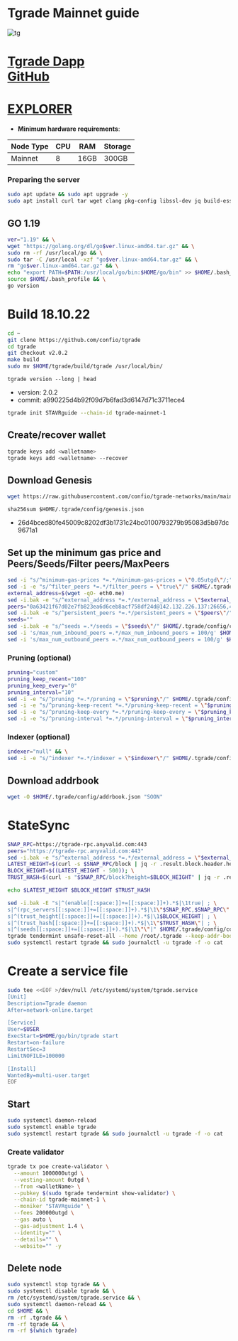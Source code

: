 # Tgrade Mainnet guide

![tg](https://user-images.githubusercontent.com/44331529/196773031-a0ed0f92-5646-485d-a47f-2e9675f684c1.png)

[Tgrade Dapp](https://dapp.tgrade.finance/trustedcircle) \
[GitHub](https://github.com/mande-labs)
=
[EXPLORER](https://www.mintscan.io/tgrade)
=

- **Minimum hardware requirements**:

| Node Type |CPU | RAM  | Storage  | 
|-----------|----|------|----------|
| Mainnet   |   8| 16GB | 300GB    |


### Preparing the server

```bash
sudo apt update && sudo apt upgrade -y
sudo apt install curl tar wget clang pkg-config libssl-dev jq build-essential bsdmainutils git make ncdu gcc git jq chrony liblz4-tool -y
```

## GO 1.19

```bash
ver="1.19" && \
wget "https://golang.org/dl/go$ver.linux-amd64.tar.gz" && \
sudo rm -rf /usr/local/go && \
sudo tar -C /usr/local -xzf "go$ver.linux-amd64.tar.gz" && \
rm "go$ver.linux-amd64.tar.gz" && \
echo "export PATH=$PATH:/usr/local/go/bin:$HOME/go/bin" >> $HOME/.bash_profile && \
source $HOME/.bash_profile && \
go version
```

# Build 18.10.22
```bash
cd ~
git clone https://github.com/confio/tgrade
cd tgrade
git checkout v2.0.2
make build
sudo mv $HOME/tgrade/build/tgrade /usr/local/bin/
```
`tgrade version --long | head`
- version: 2.0.2
- commit: a990225d4b92f09d7b6fad3d6147d71c3711ece4

```bash
tgrade init STAVRguide --chain-id tgrade-mainnet-1
```    

## Create/recover wallet
```bash
tgrade keys add <walletname>
tgrade keys add <walletname> --recover
```

## Download Genesis

```bash
wget https://raw.githubusercontent.com/confio/tgrade-networks/main/mainnet-1/config/genesis.json -O /root/.tgrade/config/genesis.json
```
`sha256sum $HOME/.tgrade/config/genesis.json`
+ 26d4bced80fe45009c8202df3b1731c24bc0100793279b95083d5b97dc9671a1

## Set up the minimum gas price and Peers/Seeds/Filter peers/MaxPeers
```bash
sed -i "s/^minimum-gas-prices *=.*/minimum-gas-prices = \"0.05utgd\"/;" $HOME/.tgrade/config/app.toml
sed -i -e "s/^filter_peers *=.*/filter_peers = \"true\"/" $HOME/.tgrade/config/config.toml
external_address=$(wget -qO- eth0.me) 
sed -i.bak -e "s/^external_address *=.*/external_address = \"$external_address:26656\"/" $HOME/.tgrade/config/config.toml
peers="0a63421f67d02e7fb823ea6d6ceb8acf758df24d@142.132.226.137:26656,4a319eead699418e974e8eed47c2de6332c3f825@167.235.255.9:26656,6918efd409684d64694cac485dbcc27dfeea4f38@49.12.240.203:26656"
sed -i.bak -e "s/^persistent_peers *=.*/persistent_peers = \"$peers\"/" $HOME/.tgrade/config/config.toml
seeds=""
sed -i.bak -e "s/^seeds =.*/seeds = \"$seeds\"/" $HOME/.tgrade/config/config.toml
sed -i 's/max_num_inbound_peers =.*/max_num_inbound_peers = 100/g' $HOME/.tgrade/config/config.toml
sed -i 's/max_num_outbound_peers =.*/max_num_outbound_peers = 100/g' $HOME/.tgrade/config/config.toml

```
### Pruning (optional)
```bash
pruning="custom"
pruning_keep_recent="100"
pruning_keep_every="0"
pruning_interval="10"
sed -i -e "s/^pruning *=.*/pruning = \"$pruning\"/" $HOME/.tgrade/config/app.toml
sed -i -e "s/^pruning-keep-recent *=.*/pruning-keep-recent = \"$pruning_keep_recent\"/" $HOME/.tgrade/config/app.toml
sed -i -e "s/^pruning-keep-every *=.*/pruning-keep-every = \"$pruning_keep_every\"/" $HOME/.tgrade/config/app.toml
sed -i -e "s/^pruning-interval *=.*/pruning-interval = \"$pruning_interval\"/" $HOME/.tgrade/config/app.toml
```

### Indexer (optional) 
```bash
indexer="null" && \
sed -i -e "s/^indexer *=.*/indexer = \"$indexer\"/" $HOME/.tgrade/config/config.toml
```

## Download addrbook
```bash
wget -O $HOME/.tgrade/config/addrbook.json "SOON"
```

# StateSync
```bash
SNAP_RPC=https://tgrade-rpc.anyvalid.com:443
peers="https://tgrade-rpc.anyvalid.com:443"
sed -i.bak -e "s/^external_address *=.*/external_address = \"$external_address:26656\"/; s/^persistent_peers *=.*/persistent_peers = \"$peers\"/" $HOME/.tgrade/config/config.toml
LATEST_HEIGHT=$(curl -s $SNAP_RPC/block | jq -r .result.block.header.height); \
BLOCK_HEIGHT=$((LATEST_HEIGHT - 500)); \
TRUST_HASH=$(curl -s "$SNAP_RPC/block?height=$BLOCK_HEIGHT" | jq -r .result.block_id.hash)

echo $LATEST_HEIGHT $BLOCK_HEIGHT $TRUST_HASH

sed -i.bak -E "s|^(enable[[:space:]]+=[[:space:]]+).*$|\1true| ; \
s|^(rpc_servers[[:space:]]+=[[:space:]]+).*$|\1\"$SNAP_RPC,$SNAP_RPC\"| ; \
s|^(trust_height[[:space:]]+=[[:space:]]+).*$|\1$BLOCK_HEIGHT| ; \
s|^(trust_hash[[:space:]]+=[[:space:]]+).*$|\1\"$TRUST_HASH\"| ; \
s|^(seeds[[:space:]]+=[[:space:]]+).*$|\1\"\"|" $HOME/.tgrade/config/config.toml
tgrade tendermint unsafe-reset-all --home /root/.tgrade --keep-addr-book
sudo systemctl restart tgrade && sudo journalctl -u tgrade -f -o cat

```

# Create a service file
```bash
sudo tee <<EOF >/dev/null /etc/systemd/system/tgrade.service
[Unit]
Description=Tgrade daemon
After=network-online.target

[Service]
User=$USER
ExecStart=$HOME/go/bin/tgrade start
Restart=on-failure
RestartSec=3
LimitNOFILE=100000

[Install]
WantedBy=multi-user.target
EOF
```

## Start
```bash
sudo systemctl daemon-reload
sudo systemctl enable tgrade
sudo systemctl restart tgrade && sudo journalctl -u tgrade -f -o cat
```



### Create validator
```bash
tgrade tx poe create-validator \
  --amount 1000000utgd \
  --vesting-amount 0utgd \
  --from <walletName> \
  --pubkey $(sudo tgrade tendermint show-validator) \
  --chain-id tgrade-mainnet-1 \
  --moniker "STAVRguide" \
  --fees 200000utgd \
  --gas auto \
  --gas-adjustment 1.4 \
  --identity="" \
  --details="" \
  --website="" -y
```

## Delete node
```bash
sudo systemctl stop tgrade && \
sudo systemctl disable tgrade && \
rm /etc/systemd/system/tgrade.service && \
sudo systemctl daemon-reload && \
cd $HOME && \
rm -rf .tgrade && \
rm -rf tgrade && \
rm -rf $(which tgrade)
```
